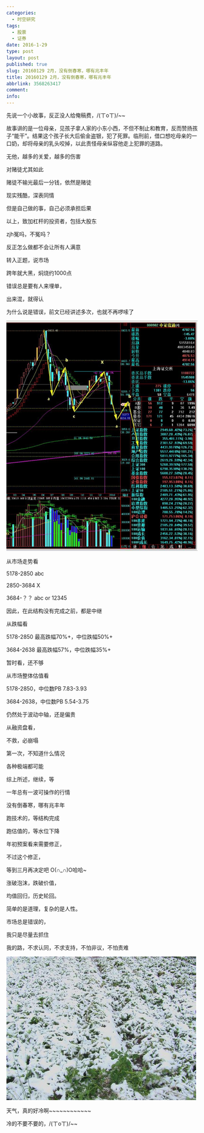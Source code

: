 ```yaml
---
categories:
  - 时空研究
tags:
  - 股票
  - 证券
date: 2016-1-29
type: post
layout: post
published: true
slug: 20160129 2月，没有倒春寒，哪有兆丰年
title: 20160129 2月，没有倒春寒，哪有兆丰年
abbrlink: 3568263417
comment:
info:
---
```

先说一个小故事，反正没人给俺稿费，/(ㄒoㄒ)/~~

故事讲的是一位母亲，见孩子拿人家的小东小西，不但不制止和教育，反而赞扬孩子“能干”。结果这个孩子长大后偷金盗银，犯了死罪。临刑前，借口想吃母亲的一口奶，却将母亲的乳头咬掉，以此责怪母亲纵容他走上犯罪的道路。

​无他，越多的关爱，越多的伤害

​对赌徒尤其如此

赌徒不输光最后一分钱，依然是赌徒

现实残酷，深表同情

但是自己做的事，自己必须承担后果

以上，致加杠杆的投资者，包括大股东​

zjh冤吗，不冤吗？​​

反正怎么做都不会让所有人满意​


转入正题，说市场

跨年就大黑，焖烧约1000点

​错误总是要有人来埋单，

出来混，就得认

为什么说是错误，前文已经讲述多次，也就不再啰嗦了

![20160129-0](/images/20160129-0.jpeg)

​从市场走势看

5178-2850 abc

2850-3684 X

3684-？？ abc or 12345

因此，在此结构没有完成之前，都是中继


从跌幅看

5178-2850 最高跌幅70%+，中位跌幅50%+

3684-2638  最高跌幅57%，中位跌幅35%+

暂时看，还不够


从市场整体估值看

5178-2850，中位数PB 7.83-3.93

3684-2638，中位数PB 5.54-3.75

仍然处于波动中轴​，还是偏贵


从融资盘看，

不救，必崩塌

第一次，不知道什么情况

各种极端都可能​


综上所述，继续，等

一年总有一波可操作的行情

没有倒春寒，哪有兆丰年

跑技术的，等结构完成

跑估值的，等水位下降

年初预案看来需要修正，

不过这个修正，

等到三月再决定吧 O(∩_∩)O哈哈~


涨破泡沫，跌破价值，

均值回归，历史轮回。

简单的是道理，复杂的是人性。

市场总是错误的，

我只是尽量去抓住​

​我的路，不求认同，不求支持，不怕非议，不怕责难​

![20160129-1](/images/20160129-1.jpeg)

天气，真的好冷啊~~~~~~~~~~~~

冷的不要不要的，/(ㄒoㄒ)/~~